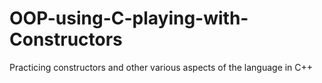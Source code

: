 # OOP-using-C-playing-with-Constructors
Practicing constructors and other various aspects of the language in C++
